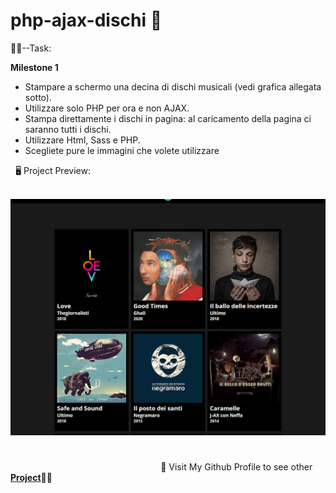 # php-ajax-dischi **:open_file_folder:**

:man_student:--Task:

**Milestone 1**

- Stampare a schermo una decina di dischi musicali (vedi grafica allegata sotto).
- Utilizzare solo PHP per ora e non AJAX.
- Stampa direttamente i dischi in pagina: al caricamento della pagina ci saranno tutti i dischi.
- Utilizzare Html, Sass e PHP.
- Scegliete pure le immagini che volete utilizzare

 ​ ​ :desktop_computer: Project Preview:

 ​ ​ ​ ​ ​ ​ ​ ​ ​ ​ ​ ​ ​ ​ ​ ​ ​ ​ ​ ​ ​ ​ ​ ​ <img src="dist/img/Cattura.png" width= "700px">


#

 ​ ​ ​ ​ ​ ​ ​ ​ ​ ​ ​ ​ ​ ​ ​ ​ ​ ​ ​ ​ ​ ​ ​ ​ ​ ​ ​ ​ ​ ​ ​ ​ ​ ​ ​ ​ ​ ​ ​ ​ ​ ​ ​ ​ ​ ​ ​ ​ ​ ​ ​ ​ ​ ​ ​ ​ ​ ​ ​ ​ ​ :eyes: Visit My Github Profile to see other [__Project__](https://github.com/Vincenzo-Laveneziana?tab=repositories):man_technologist: 
#



